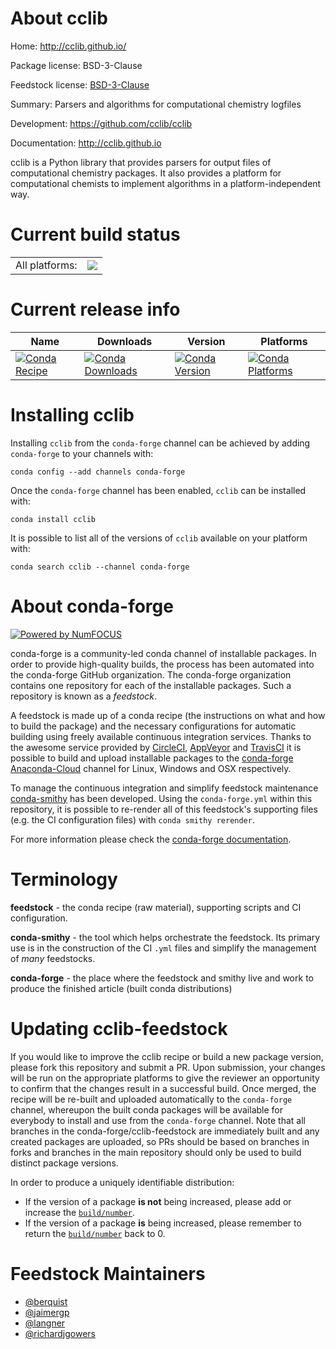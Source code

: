 About cclib
===========

Home: http://cclib.github.io/

Package license: BSD-3-Clause

Feedstock license: [BSD-3-Clause](https://github.com/conda-forge/cclib-feedstock/blob/master/LICENSE.txt)

Summary: Parsers and algorithms for computational chemistry logfiles

Development: https://github.com/cclib/cclib

Documentation: http://cclib.github.io

cclib is a Python library that provides parsers for output files of
computational chemistry packages. It also provides a platform for
computational chemists to implement algorithms in a
platform-independent way.


Current build status
====================


<table><tr><td>All platforms:</td>
    <td>
      <a href="https://dev.azure.com/conda-forge/feedstock-builds/_build/latest?definitionId=2583&branchName=master">
        <img src="https://dev.azure.com/conda-forge/feedstock-builds/_apis/build/status/cclib-feedstock?branchName=master">
      </a>
    </td>
  </tr>
</table>

Current release info
====================

| Name | Downloads | Version | Platforms |
| --- | --- | --- | --- |
| [![Conda Recipe](https://img.shields.io/badge/recipe-cclib-green.svg)](https://anaconda.org/conda-forge/cclib) | [![Conda Downloads](https://img.shields.io/conda/dn/conda-forge/cclib.svg)](https://anaconda.org/conda-forge/cclib) | [![Conda Version](https://img.shields.io/conda/vn/conda-forge/cclib.svg)](https://anaconda.org/conda-forge/cclib) | [![Conda Platforms](https://img.shields.io/conda/pn/conda-forge/cclib.svg)](https://anaconda.org/conda-forge/cclib) |

Installing cclib
================

Installing `cclib` from the `conda-forge` channel can be achieved by adding `conda-forge` to your channels with:

```
conda config --add channels conda-forge
```

Once the `conda-forge` channel has been enabled, `cclib` can be installed with:

```
conda install cclib
```

It is possible to list all of the versions of `cclib` available on your platform with:

```
conda search cclib --channel conda-forge
```


About conda-forge
=================

[![Powered by NumFOCUS](https://img.shields.io/badge/powered%20by-NumFOCUS-orange.svg?style=flat&colorA=E1523D&colorB=007D8A)](http://numfocus.org)

conda-forge is a community-led conda channel of installable packages.
In order to provide high-quality builds, the process has been automated into the
conda-forge GitHub organization. The conda-forge organization contains one repository
for each of the installable packages. Such a repository is known as a *feedstock*.

A feedstock is made up of a conda recipe (the instructions on what and how to build
the package) and the necessary configurations for automatic building using freely
available continuous integration services. Thanks to the awesome service provided by
[CircleCI](https://circleci.com/), [AppVeyor](https://www.appveyor.com/)
and [TravisCI](https://travis-ci.com/) it is possible to build and upload installable
packages to the [conda-forge](https://anaconda.org/conda-forge)
[Anaconda-Cloud](https://anaconda.org/) channel for Linux, Windows and OSX respectively.

To manage the continuous integration and simplify feedstock maintenance
[conda-smithy](https://github.com/conda-forge/conda-smithy) has been developed.
Using the ``conda-forge.yml`` within this repository, it is possible to re-render all of
this feedstock's supporting files (e.g. the CI configuration files) with ``conda smithy rerender``.

For more information please check the [conda-forge documentation](https://conda-forge.org/docs/).

Terminology
===========

**feedstock** - the conda recipe (raw material), supporting scripts and CI configuration.

**conda-smithy** - the tool which helps orchestrate the feedstock.
                   Its primary use is in the construction of the CI ``.yml`` files
                   and simplify the management of *many* feedstocks.

**conda-forge** - the place where the feedstock and smithy live and work to
                  produce the finished article (built conda distributions)


Updating cclib-feedstock
========================

If you would like to improve the cclib recipe or build a new
package version, please fork this repository and submit a PR. Upon submission,
your changes will be run on the appropriate platforms to give the reviewer an
opportunity to confirm that the changes result in a successful build. Once
merged, the recipe will be re-built and uploaded automatically to the
`conda-forge` channel, whereupon the built conda packages will be available for
everybody to install and use from the `conda-forge` channel.
Note that all branches in the conda-forge/cclib-feedstock are
immediately built and any created packages are uploaded, so PRs should be based
on branches in forks and branches in the main repository should only be used to
build distinct package versions.

In order to produce a uniquely identifiable distribution:
 * If the version of a package **is not** being increased, please add or increase
   the [``build/number``](https://conda.io/docs/user-guide/tasks/build-packages/define-metadata.html#build-number-and-string).
 * If the version of a package **is** being increased, please remember to return
   the [``build/number``](https://conda.io/docs/user-guide/tasks/build-packages/define-metadata.html#build-number-and-string)
   back to 0.

Feedstock Maintainers
=====================

* [@berquist](https://github.com/berquist/)
* [@jaimergp](https://github.com/jaimergp/)
* [@langner](https://github.com/langner/)
* [@richardjgowers](https://github.com/richardjgowers/)

